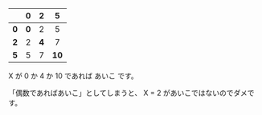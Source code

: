 |      |  **0**   |  **2**   |  **5**   |
| :--: | :--: | :--: | :--: |
|  **0**   |  **0**   |  2   |  5   |
|  **2**   |  2   |  **4**   |  7   |
|  **5**   |  5   |  7   |  **10**  |

X が 0 か 4 か 10 であれば あいこ です。

「偶数であればあいこ」としてしまうと、 X = 2 があいこではないのでダメです。
